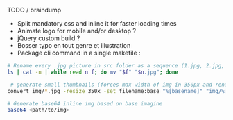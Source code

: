TODO / braindump
* Split mandatory css and inline it for faster loading times
* Animate logo for mobile and/or desktop ?
* jQuery custom build ?
* Bosser typo en tout genre et illustration
* Package cli command in a single makefile :

```bash
# Rename every .jpg picture in src folder as a sequence (1.jpg, 2.jpg, 3.jpg, ...) :
ls | cat -n | while read n f; do mv "$f" "$n.jpg"; done

 # generate small thumbnails (forces max width of img in 350px and rename with suffix -small while keeping basename):
convert img/*.jpg -resize 350x -set filename:base "%[basename]" "img/%[filename:base]-small.jpg"

# Generate base64 inline img based on base imagine
base64 <path/to/img>
```
